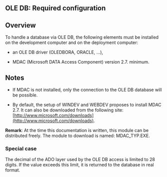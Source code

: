 
## OLE DB: Required configuration 
			



<a name="NOTE1"></a>
<a name="NOTE1_1"></a>


## Overview
<a name="overview_ELTTEXTE000082"></a>
To handle a database via OLE DB, the following elements must be installed on the development computer and on the deployment computer:

- an OLE DB driver (OLEDBORA, ORACLE, ...), 

- MDAC (Microsoft DATA Access Component) version 2.7. minimum.




<a name="NOTE2"></a>
<a name="NOTE2_1"></a>


## Notes
<a name="notes_ELTTEXTE000106"></a>


- If MDAC is not installed, only the connection to the OLE DB database will be possible. 

- By default, the setup of WINDEV and WEBDEV proposes to install MDAC 2.7.
	It can also be downloaded from the following site: [http://www.microsoft.com/downloads](http://www.microsoft.com/downloads).




**Remark**: At the time this documentation is written, this module can be distributed freely. The module to download is named: MDAC_TYP.EXE.
<a name="NOTE2_3"></a>


### Special case
<a name="special_case_ELTPARAGRAPHE000033"></a>

The decimal of the ADO layer used by the OLE DB access is limited to 28 digits. If the value exceeds this limit, it is returned to the database in real format.


